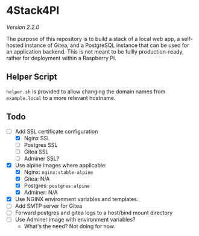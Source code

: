 # 4Stack4PI

_Version 2.2.0_

The purpose of this repository is to build a stack of a local web app, a self-hosted instance of Gitea, and a PostgreSQL instance that can be used for an application backend. This is not meant to be fullly production-ready, rather for deployment within a Raspberry Pi.

## Helper Script

`helper.sh` is provided to allow changing the domain names from `example.local` to a more relevant hostname.

## Todo

- [ ] Add SSL certificate configuration
  - [x] Nginx SSL
  - [ ] Postgres SSL
  - [ ] Gitea SSL
  - [ ] Adminer SSL?
- [x] Use alpine images where applicable:
  - [x] Nginx: `nginx:stable-alpine`
  - [x] Gitea: N/A
  - [x] Postgres: `postgres:alpine`
  - [x] Adminer: N/A
- [x] Use NGINX environment variables and templates.
- [ ] Add SMTP server for Gitea
- [ ] Forward postgres and gitea logs to a host/bind mount directory
- [ ] Use Adminer image with environment variables?
  - What's the need? Not doing for now.
